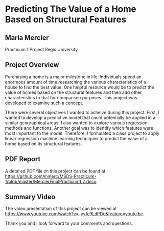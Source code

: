 # Predicting The Value of a Home Based on Structural Features
## Maria Mercier
Practicum 1 Project
Regis University

## Project Overview

Purchasing a home is a major milestone in life.  Individuals spend an enormous amount of time researching the various characteristics of a house to find the best value. One helpful resource would be to predict the value of homes based on the structural features and then add other characteristics to that for comparison purposes.  This project was developed to examine such a concept.  

There were several objectives I wanted to acheive during this project.  First, I wanted to develop a predictive model that could potentially be applied in a similar geographical areas.  I also wanted to explore various regression methods and functions.  Another goal was to identify which features were most important to the model.  Therefore, I formulated a class project to apply linear regression machine learning techniques to predict the value of a home based on its structural features.

## PDF Report
A detailed PDF file on this project can be found at https://github.com/mmerc/MSDS-Practicum-1/blob/master/MercierFinalPracticum1.2.docx.

## Summary Video
The video presentation of this project can be viewed at https://www.youtube.com/watch?v=-yyfe9LdPDc&feature=youtu.be.

Thank you and I look forward to your comments and questions.


